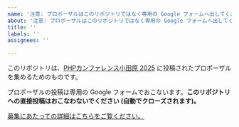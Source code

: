 ```yaml
---
name: '注意: プロポーザルはこのリポジトリではなく専用の Google フォームへ出してください'
about: '注意: プロポーザルはこのリポジトリではなく専用の Google フォームへ出してください'
title: ''
labels: ''
assignees: ''

---
```


このリポジトリは、[PHPカンファレンス小田原 2025](https://phpcon-odawara.jp/2025/) に投稿されたプロポーザルを集めるためのものです。

プロポーザルの投稿は専用の Google フォームでおこないます。**このリポジトリへの直接投稿はおこなわないでください (自動でクローズされます)。**

[募集にあたっての詳細はこちらをご覧ください。](https://note.com/phpcon_odawara/n/n8e0a767970e9)
